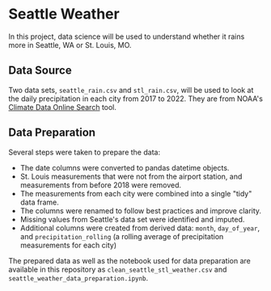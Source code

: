 # Seattle Weather

In this project, data science will be used to understand whether it rains more in Seattle, WA or St. Louis, MO.

## Data Source

Two data sets, `seattle_rain.csv` and `stl_rain.csv`, will be used to look at the daily precipitation in each city from 2017 to 2022. They are from NOAA's [Climate Data Online Search](https://www.ncei.noaa.gov/cdo-web/search?datasetid=GHCND) tool.

## Data Preparation

Several steps were taken to prepare the data:
- The date columns were converted to pandas datetime objects.
- St. Louis measurements that were not from the airport station, and measurements from before 2018 were removed.
- The measurements from each city were combined into a single "tidy" data frame.
- The columns were renamed to follow best practices and improve clarity.
- Missing values from Seattle's data set were identified and imputed.
- Additional columns were created from derived data: `month`, `day_of_year`, and `precipitation_rolling` (a rolling average of precipitation measurements for each city)

The prepared data as well as the notebook used for data preparation are available in this repository as `clean_seattle_stl_weather.csv` and `seattle_weather_data_preparation.ipynb`.
